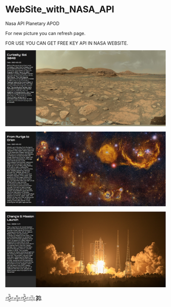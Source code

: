 # WebSite_with_NASA_API

Nasa API Planetary APOD

For new picture you can refresh page.

FOR USE YOU CAN GET FREE KEY API IN NASA WEBSITE.

![DEMO](https://github.com/MOUGINM/project/blob/main/APOD/Picture_APOD0.png)

![DEMO](https://github.com/MOUGINM/project/blob/main/APOD/Picture_APOD1.png)

![DEMO](https://github.com/MOUGINM/project/blob/main/APOD/Picture_APOD2.png)

[𒅒𒈔𒅒𒇫𒄆](https://open.spotify.com/intl-fr/track/6pWgRkpqVfxnj3WuIcJ7WP)
